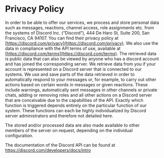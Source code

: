 # Privacy Policy

In order to be able to offer our services, we process and store personal data such as messages, reactions, channel access, role assignments etc. from the systems of Discord Inc. (“Discord”), 444 De Haro St, Suite 200, San Francisco, CA 94107. You can find their privacy policy at [https://discord.com/privacy](https://discord.com/privacy). We also use the data in compliance with the API terms of use, available at [https://discord.com/terms](https://discord.com/terms). The retrieved data is public data that can also be viewed by anyone who has a discord account and has joined the corresponding server. We retrieve data from you if your account is represented on a Discord server that is connected to our systems. We use and save parts of the data retrieved in order to automatically respond to your messages or, for example, to carry out other actions based on certain words in messages or given reactions. These include warnings, automatically sent messages in other channels or private chats, adding or removing roles and all other actions on a Discord server that are conceivable due to the capabilities of the API. Exactly which function is triggered depends entirely on the particular function of our system. These functions can each be highly individualized by Discord server administrators and therefore not detailed here.

The stored and/or processed data are also made available to other members of the server on request, depending on the individual configuration.

The documentation of the Discord API can be found at https://discord.com/developers/docs/intro
